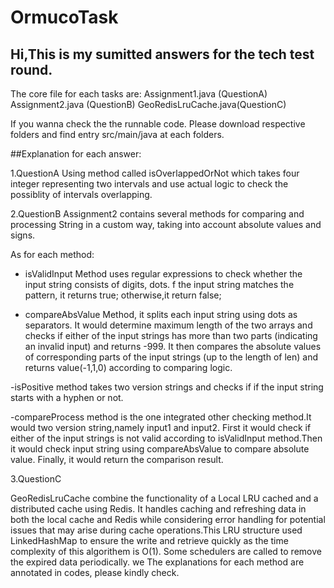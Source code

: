 # OrmucoTask


## Hi,This is my sumitted answers for the tech test round.

The core file for each tasks are:
Assignment1.java (QuestionA)
Assignment2.java (QuestionB)
GeoRedisLruCache.java(QuestionC)

If you wanna check the the runnable code. Please download respective folders and find entry src/main/java at each folders.

##Explanation for each answer:

1.QuestionA
Using method called isOverlappedOrNot which takes four integer representing two intervals and use actual logic to check the possiblity of  intervals overlapping.

2.QuestionB
Assignment2 contains several methods for comparing and processing String  in a custom way, taking into account absolute values and signs.

As for each method:
- isValidInput Method uses regular expressions to check whether the input string consists of digits, dots. f the input string matches the pattern, it returns true; otherwise,it return false;

- compareAbsValue Method, it splits each input string using dots as separators. It would determine maximum length of the two arrays and checks if either of the input strings has more than two parts (indicating an invalid input) and returns -999.
  It then compares the absolute values of corresponding parts of the input strings (up to the length of len) and returns value(-1,1,0) according to comparing logic.

-isPositive method takes two version strings and checks if if the input string starts with a hyphen or not.

-compareProcess method is the one integrated other checking method.It would two version string,namely input1 and input2. First it would check if either of the input strings is not valid according to isValidInput method.Then it would check input string using compareAbsValue to compare absolute value. Finally, it would return the comparison result.

3.QuestionC

GeoRedisLruCache combine the functionality of a Local LRU cached and a distributed cache using Redis.  It handles caching and refreshing data in both the local cache and Redis while considering error handling for potential issues that may arise during cache operations.This LRU structure used LinkedHashMap to ensure the write and retrieve quickly as the time complexity of this algorithem is O(1). Some schedulers are called to remove the expired data periodically. we The explanations for each method are annotated in codes, please kindly check.

    



